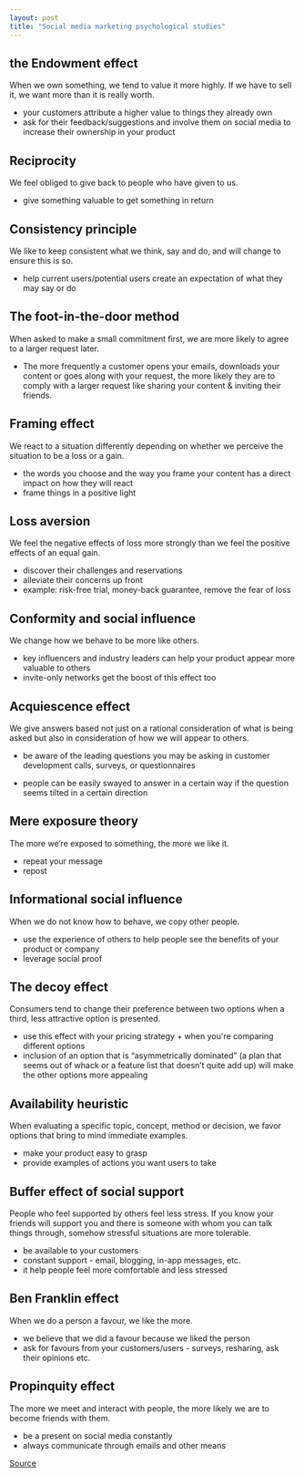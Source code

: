 ```yaml
---
layout: post
title: "Social media marketing psychological studies"
---
```


## the Endowment effect

When we own something, we tend to value it more highly. If we have to sell it, we want more than it is really worth.

- your customers attribute a higher value to things they already own
- ask for their feedback/suggestions and involve them on social media to increase their ownership in your product

## Reciprocity

We feel obliged to give back to people who have given to us.

- give something valuable to get something in return

## Consistency principle

We like to keep consistent what we think, say and do, and will change to ensure this is so.

- help current users/potential users create an expectation of what they may say or do

## The foot-in-the-door method

When asked to make a small commitment first, we are more likely to agree to a larger request later.

- The more frequently a customer opens your emails, downloads your content or goes along with your request, the more likely they are to comply with a larger request like sharing your content & inviting their friends.

## Framing effect

We react to a situation differently depending on whether we perceive the situation to be a loss or a gain.

- the words you choose and the way you frame your content has a direct impact on how they will react
- frame things in a positive light

## Loss aversion

We feel the negative effects of loss more strongly than we feel the positive effects of an equal gain.

- discover their challenges and reservations
- alleviate their concerns up front
- example: risk-free trial, money-back guarantee, remove the fear of loss

## Conformity and social influence

We change how we behave to be more like others.

- key influencers and industry leaders can help your product appear more valuable to others
- invite-only networks get the boost of this effect too

## Acquiescence effect

We give answers based not just on a rational consideration of what is being asked but also in consideration of how we will appear to others.

- be aware of the leading questions you may be asking in customer development calls, surveys, or questionnaires

- people can be easily swayed to answer in a certain way if the question seems tilted in a certain direction

## Mere exposure theory

The more we’re exposed to something, the more we like it.

- repeat your message
- repost

## Informational social influence

When we do not know how to behave, we copy other people.

- use the experience of others to help people see the benefits of your product or company
- leverage social proof

## The decoy effect

Consumers tend to change their preference between two options when a third, less attractive option is presented.

- use this effect with your pricing strategy + when you're comparing different options
- inclusion of an option that is “asymmetrically dominated” (a plan that seems out of whack or a feature list that doesn’t quite add up) will make the other options more appealing

## Availability heuristic

When evaluating a specific topic, concept, method or decision, we favor options that bring to mind immediate examples.

- make your product easy to grasp
- provide examples of actions you want users to take

## Buffer effect of social support

People who feel supported by others feel less stress. If you know your friends will support you and there is someone with whom you can talk things through, somehow stressful situations are more tolerable.

- be available to your customers
- constant support - email, blogging, in-app messages, etc.
- it help people feel more comfortable and less stressed

## Ben Franklin effect

When we do a person a favour, we like the more.

- we believe that we did a favour because we liked the person
- ask for favours from your customers/users - surveys, resharing, ask their opinions etc.

## Propinquity effect

The more we meet and interact with people, the more likely we are to become friends with them.

- be a present on social media constantly
- always communicate through emails and other means

[Source](https://buffer.com/resources/psychological-studies-marketing/)